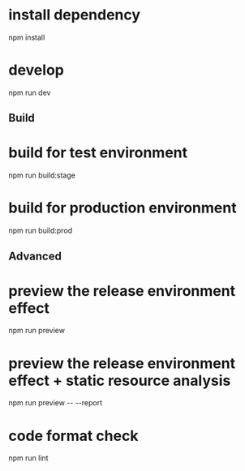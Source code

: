 
# install dependency
npm install

# develop
npm run dev


## Build

# build for test environment
npm run build:stage

# build for production environment
npm run build:prod


## Advanced

# preview the release environment effect
npm run preview

# preview the release environment effect + static resource analysis
npm run preview -- --report

# code format check
npm run lint


